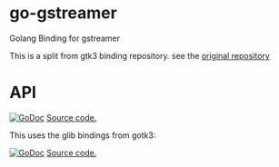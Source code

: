 go-gstreamer
=====

Golang Binding for gstreamer

This is a split from gtk3 binding repository.
see the [original repository](https://github.com/MovingtoMars/gotk3/tree/master/gst)

API
=====

[![GoDoc](https://godoc.org/github.com/spreadspace/go-gstreamer?status.svg)](https://godoc.org/github.com/spreadspace/go-gstreamer)
[Source code.](https://github.com/spreadspace/go-gstreamer)

This uses the glib bindings from gotk3:

[![GoDoc](https://godoc.org/github.com/gotk3/gotk3/glib?status.svg)](https://godoc.org/github.com/gotk3/gotk3/glib)
[Source code.](https://github.com/gotk3/gotk3/glib)
